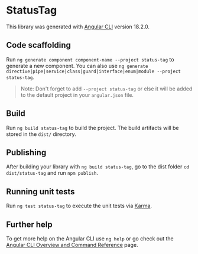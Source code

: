 # StatusTag

This library was generated with [Angular CLI](https://github.com/angular/angular-cli) version 18.2.0.

## Code scaffolding

Run `ng generate component component-name --project status-tag` to generate a new component. You can also use `ng generate directive|pipe|service|class|guard|interface|enum|module --project status-tag`.
> Note: Don't forget to add `--project status-tag` or else it will be added to the default project in your `angular.json` file. 

## Build

Run `ng build status-tag` to build the project. The build artifacts will be stored in the `dist/` directory.

## Publishing

After building your library with `ng build status-tag`, go to the dist folder `cd dist/status-tag` and run `npm publish`.

## Running unit tests

Run `ng test status-tag` to execute the unit tests via [Karma](https://karma-runner.github.io).

## Further help

To get more help on the Angular CLI use `ng help` or go check out the [Angular CLI Overview and Command Reference](https://angular.dev/tools/cli) page.
